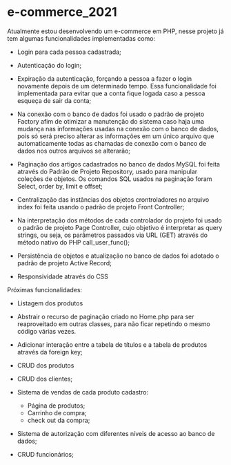 # e-commerce_2021
Atualmente estou desenvolvendo um e-commerce em PHP, nesse projeto já tem algumas funcionalidades implementadas como:

  - Login para cada pessoa cadastrada;
  
  - Autenticação do login;
  
  - Expiração da autenticação, forçando a pessoa a fazer o login novamente depois de um determinado tempo. Essa funcionalidade foi implementada para evitar que a conta fique logada caso a pessoa esqueça de sair da conta;
  
  - Na conexão com o banco de dados foi usado o padrão de projeto Factory afim de otimizar a manutenção do sistema caso haja uma mudança nas informações usadas na conexão com o banco de dados, pois só será preciso alterar as informações em um único arquivo que automaticamente todas as chamadas de conexão com o banco de dados nos outros arquivos se alterarão;
  
  - Paginação dos artigos cadastrados no banco de dados MySQL foi feita através do Padrão de Projeto Repository, usado para manipular coleções de objetos. Os comandos SQL usados na paginação foram Select, order by, limit e offset;
  
  - Centralização das instâncias dos objetos crontroladores no arquivo index foi feita usando o padrão de projeto Front Controller;
  
  - Na interpretação dos métodos de cada controlador do projeto foi usado o padrão de projeto Page Controller, cujo objetivo é interpretar as query strings, ou seja, os parâmetros passados via URL (GET) através do método nativo do PHP call_user_func();
  
  - Persistência de objetos e atualização no banco de dados foi adotado o padrão de projeto Active Record;
  
  - Responsividade através do CSS


Próximas funcionalidades: 

  

  - Listagem dos produtos

  - Abstrair o recurso de paginação criado no Home.php para ser reaproveitado em outras classes, para não ficar repetindo o mesmo código várias vezes.

  - Adicionar interação entre a tabela de títulos e a tabela de produtos através da foreign key;

  - CRUD dos produtos

  - CRUD dos clientes;  
  
  - Sistema de vendas de cada produto cadastro:
  
    - Página de produtos;
    - Carrinho de compra;
    - check out da compra;

  - Sistema de autorização com diferentes níveis de acesso ao banco de dados;
  
  - CRUD funcionários;
        
  
  



